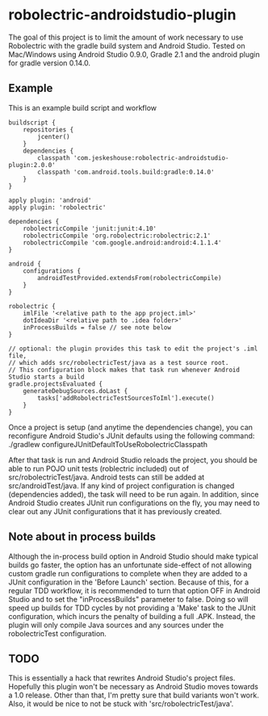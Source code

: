 robolectric-androidstudio-plugin
================================
The goal of this project is to limit the amount of work necessary to use Robolectric with the gradle build system and Android Studio.  Tested on Mac/Windows using Android Studio 0.9.0, Gradle 2.1 and the android plugin for gradle version 0.14.0.

Example
-------
This is an example build script and workflow

	buildscript {
		repositories {
			jcenter()
		}
		dependencies {
			classpath 'com.jeskeshouse:robolectric-androidstudio-plugin:2.0.0'
			classpath 'com.android.tools.build:gradle:0.14.0'
		}
	}
	
	apply plugin: 'android'
	apply plugin: 'robolectric'
	
	dependencies {
		robolectricCompile 'junit:junit:4.10'
		robolectricCompile 'org.robolectric:robolectric:2.1'
		robolectricCompile 'com.google.android:android:4.1.1.4'
	}
	
	android {
	    configurations {
	        androidTestProvided.extendsFrom(robolectricCompile)
	    }
	}
	
	robolectric {
		imlFile '<relative path to the app project.iml>'
		dotIdeaDir '<relative path to .idea folder>'
		inProcessBuilds = false // see note below
	}
	
	// optional: the plugin provides this task to edit the project's .iml file, 
	// which adds src/robolectricTest/java as a test source root.
	// This configuration block makes that task run whenever Android Studio starts a build
	gradle.projectsEvaluated {
		generateDebugSources.doLast {
			tasks['addRobolectricTestSourcesToIml'].execute()
		}
	}
	
Once a project is setup (and anytime the dependencies change), you can reconfigure Android Studio's JUnit defaults using the following command:
	./gradlew configureJUnitDefaultToUseRobolectricClasspath
	
After that task is run and Android Studio reloads the project, you should be able to run POJO unit tests (roblectric included) out of src/robolectricTest/java.  Android tests can still be added at src/androidTest/java.  If any kind of project configuration is changed (dependencies added), the task will need to be run again.  In addition, since Android Studio creates JUnit run configurations on the fly, you may need to clear out any JUnit configurations that it has previously created.

Note about in process builds
----------------------------
Although the in-process build option in Android Studio should make typical builds go faster, the option has an unfortunate side-effect of not allowing custom gradle run configurations to complete when they are added to a JUnit configuration in the 'Before Launch' section.  Because of this, for a regular TDD workflow, it is recommended to turn that option OFF in Android Studio and to set the "inProcessBuilds" parameter to false.  Doing so will speed up builds for TDD cycles by not providing a 'Make' task to the JUnit configuration, which incurs the penalty of building a full .APK.  Instead, the plugin will only compile Java sources and any sources under the robolectricTest configuration.

TODO
----
This is essentially a hack that rewrites Android Studio's project files.  Hopefully this plugin won't be necessary as Android Studio moves towards a 1.0 release.  Other than that, I'm pretty sure that build variants won't work. Also, it would be nice to not be stuck with 'src/robolectricTest/java'.
